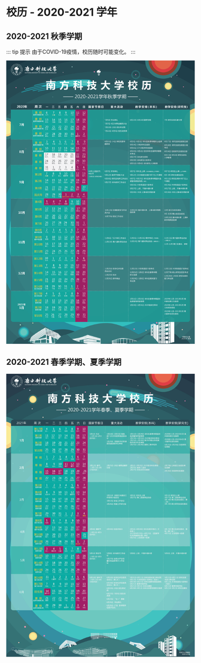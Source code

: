 # 校历 - 2020-2021 学年

## 2020-2021 秋季学期
::: tip 提示
由于COVID-19疫情，校历随时可能变化。
:::

<a data-fancybox title="" href="https://cdn.jsdelivr.net/gh/sustech-cra/sustech-online-ng@master/docs/calendar/pic/20-21-fall.png">![](./pic/20-21-fall.png)</a>



## 2020-2021 春季学期、夏季学期

<a data-fancybox title="" href="https://cdn.jsdelivr.net/gh/sustech-cra/sustech-online-ng@master/docs/calendar/pic/20-21-spring.jpg">![](./pic/20-21-spring.jpg)</a>